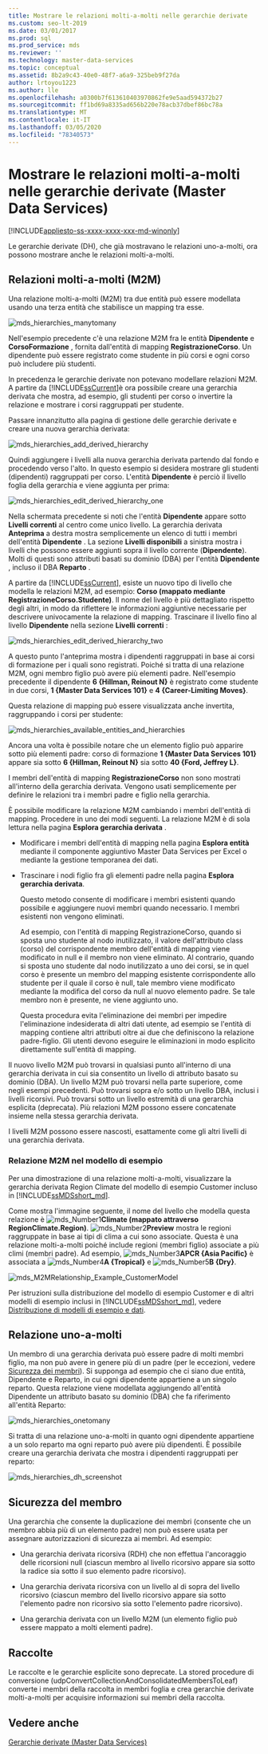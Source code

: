 ```yaml
---
title: Mostrare le relazioni molti-a-molti nelle gerarchie derivate
ms.custom: seo-lt-2019
ms.date: 03/01/2017
ms.prod: sql
ms.prod_service: mds
ms.reviewer: ''
ms.technology: master-data-services
ms.topic: conceptual
ms.assetid: 8b2a9c43-40e0-48f7-a6a9-325beb9f27da
author: lrtoyou1223
ms.author: lle
ms.openlocfilehash: a0300b7f613610403970862fe9e5aad594372b27
ms.sourcegitcommit: ff1bd69a8335ad656b220e78acb37dbef86bc78a
ms.translationtype: MT
ms.contentlocale: it-IT
ms.lasthandoff: 03/05/2020
ms.locfileid: "78340573"
---
```

# <a name="show-many-to-many-relationships-in-derived-hierarchies-master-data-services"></a>Mostrare le relazioni molti-a-molti nelle gerarchie derivate (Master Data Services)

[!INCLUDE[appliesto-ss-xxxx-xxxx-xxx-md-winonly](../includes/appliesto-ss-xxxx-xxxx-xxx-md-winonly.md)]

  Le gerarchie derivate (DH), che già mostravano le relazioni uno-a-molti, ora possono mostrare anche le relazioni molti-a-molti.  
  
## <a name="many-to-many-m2m-relationships"></a>Relazioni molti-a-molti (M2M)  
 Una relazione molti-a-molti (M2M) tra due entità può essere modellata usando una terza entità che stabilisce un mapping tra esse.  
  
 ![mds_hierarchies_manytomany](../master-data-services/media/mds-hierarchies-manytomany.png "mds_hierarchies_manytomany")  
  
 Nell'esempio precedente c'è una relazione M2M fra le entità **Dipendente** e **CorsoFormazione** , fornita dall'entità di mapping **RegistrazioneCorso**. Un dipendente può essere registrato come studente in più corsi e ogni corso può includere più studenti.  
  
 In precedenza le gerarchie derivate non potevano modellare relazioni M2M. A partire da [!INCLUDE[ssCurrent](../includes/sscurrent-md.md)]è ora possibile creare una gerarchia derivata che mostra, ad esempio, gli studenti per corso o invertire la relazione e mostrare i corsi raggruppati per studente.  
  
 Passare innanzitutto alla pagina di gestione delle gerarchie derivate e creare una nuova gerarchia derivata:  
  
 ![mds_hierarchies_add_derived_hierarchy](../master-data-services/media/mds-hierarchies-add-derived-hierarchy.png "mds_hierarchies_add_derived_hierarchy")  
  
 Quindi aggiungere i livelli alla nuova gerarchia derivata partendo dal fondo e procedendo verso l'alto. In questo esempio si desidera mostrare gli studenti (dipendenti) raggruppati per corso. L'entità **Dipendente** è perciò il livello foglia della gerarchia e viene aggiunta per prima:  
  
 ![mds_hierarchies_edit_derived_hierarchy_one](../master-data-services/media/mds-hierarchies-edit-derived-hierarchy-one.PNG "mds_hierarchies_edit_derived_hierarchy_one")  
  
 Nella schermata precedente si noti che l'entità **Dipendente** appare sotto **Livelli correnti** al centro come unico livello. La gerarchia derivata **Anteprima** a destra mostra semplicemente un elenco di tutti i membri dell'entità **Dipendente** . La sezione **Livelli disponibili** a sinistra mostra i livelli che possono essere aggiunti sopra il livello corrente (**Dipendente**). Molti di questi sono attributi basati su dominio (DBA) per l'entità **Dipendente** , incluso il DBA **Reparto** .  
  
 A partire da [!INCLUDE[ssCurrent](../includes/sscurrent-md.md)], esiste un nuovo tipo di livello che modella le relazioni M2M, ad esempio: **Corso (mappato mediante RegistrazioneCorso.Studente)**. Il nome del livello è più dettagliato rispetto degli altri, in modo da riflettere le informazioni aggiuntive necessarie per descrivere univocamente la relazione di mapping. Trascinare il livello fino al livello **Dipendente** nella sezione **Livelli correnti** :  
  
 ![mds_hierarchies_edit_derived_hierarchy_two](../master-data-services/media/mds-hierarchies-edit-derived-hierarchy-two.PNG "mds_hierarchies_edit_derived_hierarchy_two")  
  
 A questo punto l'anteprima mostra i dipendenti raggruppati in base ai corsi di formazione per i quali sono registrati. Poiché si tratta di una relazione M2M, ogni membro figlio può avere più elementi padre. Nell'esempio precedente il dipendente **6 {Hillman, Reinout N}** è registrato come studente in due corsi, **1 {Master Data Services 101}** e **4 {Career-Limiting Moves}**.  
  
 Questa relazione di mapping può essere visualizzata anche invertita, raggruppando i corsi per studente:  
  
 ![mds_hierarchies_available_entities_and_hierarchies](../master-data-services/media/mds-hierarchies-available-entities-and-hierarchies.PNG "mds_hierarchies_available_entities_and_hierarchies")  
  
 Ancora una volta è possibile notare che un elemento figlio può apparire sotto più elementi padre: corso di formazione **1 {Master Data Services 101}** appare sia sotto **6 {Hillman, Reinout N}** sia sotto **40 {Ford, Jeffrey L}**.  
  
 I membri dell'entità di mapping **RegistrazioneCorso** non sono mostrati all'interno della gerarchia derivata. Vengono usati semplicemente per definire le relazioni tra i membri padre e figlio nella gerarchia.  
  
 È possibile modificare la relazione M2M cambiando i membri dell'entità di mapping. Procedere in uno dei modi seguenti. La relazione M2M è di sola lettura nella pagina **Esplora gerarchia derivata** .  
  
-   Modificare i membri dell'entità di mapping nella pagina **Esplora entità** mediante il componente aggiuntivo Master Data Services per Excel o mediante la gestione temporanea dei dati.  
  
-   Trascinare i nodi figlio fra gli elementi padre nella pagina **Esplora gerarchia derivata**.  
  
     Questo metodo consente di modificare i membri esistenti quando possibile e aggiungere nuovi membri quando necessario. I membri esistenti non vengono eliminati.  
  
     Ad esempio, con l'entità di mapping RegistrazioneCorso, quando si sposta uno studente al nodo inutilizzato, il valore dell'attributo class (corso) del corrispondente membro dell'entità di mapping viene modificato in null e il membro non viene eliminato. Al contrario, quando si sposta uno studente dal nodo inutilizzato a uno dei corsi, se in quel corso è presente un membro del mapping esistente corrispondente allo studente per il quale il corso è null, tale membro viene modificato mediante la modifica del corso da null al nuovo elemento padre. Se tale membro non è presente, ne viene aggiunto uno.  
  
     Questa procedura evita l'eliminazione dei membri per impedire l'eliminazione indesiderata di altri dati utente, ad esempio se l'entità di mapping contiene altri attributi oltre ai due che definiscono la relazione padre-figlio. Gli utenti devono eseguire le eliminazioni in modo esplicito direttamente sull'entità di mapping.  
  
 Il nuovo livello M2M può trovarsi in qualsiasi punto all'interno di una gerarchia derivata in cui sia consentito un livello di attributo basato su dominio (DBA). Un livello M2M può trovarsi nella parte superiore, come negli esempi precedenti. Può trovarsi sopra e/o sotto un livello DBA, inclusi i livelli ricorsivi. Può trovarsi sotto un livello estremità di una gerarchia esplicita (deprecata). Più relazioni M2M possono essere concatenate insieme nella stessa gerarchia derivata.  
  
 I livelli M2M possono essere nascosti, esattamente come gli altri livelli di una gerarchia derivata.  
   
### <a name="M2MSample"></a>Relazione M2M nel modello di esempio  
Per una dimostrazione di una relazione molti-a-molti, visualizzare la gerarchia derivata Region Climate del modello di esempio Customer incluso in [!INCLUDE[ssMDSshort_md](../includes/ssmdsshort-md.md)].   
  
Come mostra l'immagine seguente, il nome del livello che modella questa relazione è ![mds_Number1](../master-data-services/media/mds-number1.png)**Climate (mappato attraverso RegionClimate.Region)**. 
  ![mds_Number2](../master-data-services/media/mds-number2.png)**Preview** mostra le regioni raggruppate in base ai tipi di clima a cui sono associate. Questa è una relazione molti-a-molti poiché include regioni (membri figlio) associate a più climi (membri padre). Ad esempio, ![mds_Number3](../master-data-services/media/mds-number3.png)**APCR {Asia Pacific}** è associata a ![mds_Number4](../master-data-services/media/mds-number4.png)**A {Tropical}** e ![mds_Number5](../master-data-services/media/mds-number5.png)**B {Dry}**.  
  
![mds_M2MRelationship_Example_CustomerModel](../master-data-services/media/mds-m2mrelationship-example-customermodel.png)  
  
Per istruzioni sulla distribuzione del modello di esempio Customer e di altri modelli di esempio inclusi in [!INCLUDE[ssMDSshort_md](../includes/ssmdsshort-md.md)], vedere [Distribuzione di modelli di esempio e dati](~/master-data-services/sql-server-samples-model-deployment-packages-mds.md).   
  
## <a name="one-many-relationship"></a>Relazione uno-a-molti  
 Un membro di una gerarchia derivata può essere padre di molti membri figlio, ma non può avere in genere più di un padre (per le eccezioni, vedere [Sicurezza dei membri](#bkmk_member_security)). Si supponga ad esempio che ci siano due entità, Dipendente e Reparto, in cui ogni dipendente appartiene a un singolo reparto. Questa relazione viene modellata aggiungendo all'entità Dipendente un attributo basato su dominio (DBA) che fa riferimento all'entità Reparto:  
  
 ![mds_hierarchies_onetomany](../master-data-services/media/mds-hierarchies-onetomany.png "mds_hierarchies_onetomany")  
  
 Si tratta di una relazione uno-a-molti in quanto ogni dipendente appartiene a un solo reparto ma ogni reparto può avere più dipendenti. È possibile creare una gerarchia derivata che mostra i dipendenti raggruppati per reparto:  
  
 ![mds_hierarchies_dh_screenshot](../master-data-services/media/mds-hierarchies-dh-screenshot.png "mds_hierarchies_dh_screenshot")  
  
##  <a name="bkmk_member_security"></a>Sicurezza del membro  
 Una gerarchia che consente la duplicazione dei membri (consente che un membro abbia più di un elemento padre) non può essere usata per assegnare autorizzazioni di sicurezza ai membri. Ad esempio:  
  
-   Una gerarchia derivata ricorsiva (RDH) che non effettua l'ancoraggio delle ricorsioni null (ciascun membro al livello ricorsivo appare sia sotto la radice sia sotto il suo elemento padre ricorsivo).  
  
-   Una gerarchia derivata ricorsiva con un livello al di sopra del livello ricorsivo (ciascun membro del livello ricorsivo appare sia sotto l'elemento padre non ricorsivo sia sotto l'elemento padre ricorsivo).  
  
-   Una gerarchia derivata con un livello M2M (un elemento figlio può essere mappato a molti elementi padre).  
  
## <a name="collections"></a>Raccolte  
 Le raccolte e le gerarchie esplicite sono deprecate. La stored procedure di conversione (udpConvertCollectionAndConsolidatedMembersToLeaf) converte i membri della raccolta in membri foglia e crea gerarchie derivate molti-a-molti per acquisire informazioni sui membri della raccolta.  
  
## <a name="see-also"></a>Vedere anche  
 [Gerarchie derivate &#40;Master Data Services&#41;](../master-data-services/derived-hierarchies-master-data-services.md)  
  
  

